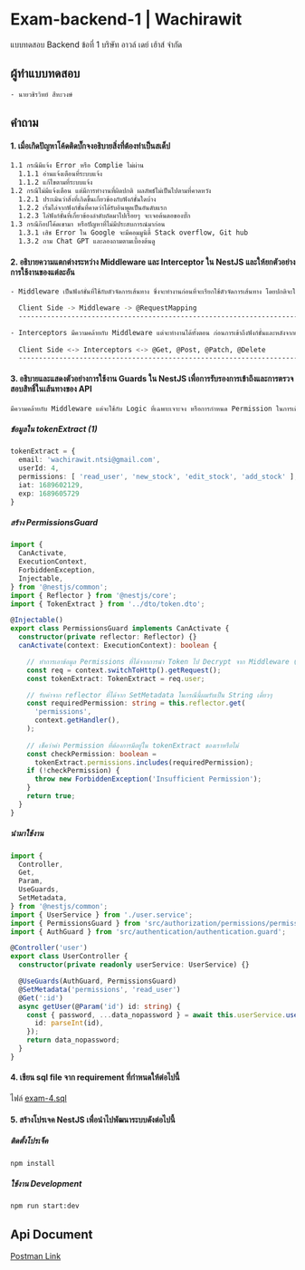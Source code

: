 # Exam-backend-1 | Wachirawit
แบบทดสอบ Backend ข้อที่ 1 บริษัท อาวล์ เดย์ เฮ้าส์ จำกัด

## ผู้ทำแบบทดสอบ
```bash
- นายวชิรวิทย์ สีหะวงษ์
```
## คำถาม
#### 1. เมื่อเกิดปัญหาโค้ดติดบั๊กจงอธิบายสิ่งที่ต้องทำเป็นสเต็ป
```bash
1.1 กรณีมีแจ้ง Error หรือ Complie ไม่ผ่าน
  1.1.1 อ่านแจ้งเตือนที่ระบบแจ้ง
  1.1.2 แก้ไขตามที่ระบบแจ้ง
1.2 กรณีไม่มีแจ้งเตือน แต่มีการทำงานที่ผิดปกติ ผลลัพธ์ไม่เป็นไปตามที่คาดหวัง
  1.2.1 ประเมินว่าสิ่งที่เกิดขึ้นเกี่ยวข้องกับฟังก์ชั่นใดบ้าง
  1.2.2 เริ่มไล่จากฟังก์ชั่นที่คาดว่าได้รับอินพุตเป็นอันดับแรก
  1.2.3 ไล่ฟังก์ชั่นที่เกี่ยวข้องลำดับถัดมาไปเรื่อยๆ จะเจอต้นตอของบั๊ก  
1.3 กรณีก๊อปโค้ดเขามา หรือปัญหาที่ไม่มีประสบการณ์มาก่อน
  1.3.1 เสิช Error ใน Google จะมีคอมมูนิตี้ Stack overflow, Git hub 
  1.3.2 ถาม Chat GPT และลองถามตามเบื้องต้นดู
```
#### 2. อธิบายความแตกต่างระหว่าง Middleware และ Interceptor ใน NestJS และให้ยกตัวอย่างการใช้งานของแต่ละอัน
```bash
- Middleware เป็นฟังก์ชั่นที่ใช้กับตัวจัดการเส้นทาง ซึ่งจะทำงานก่อนที่จะเรียกใช้ตัวจัดการเส้นทาง โดยปกติจะใช้กับพวก Authentication ตรวจสอบ Token จาก Client ก่อนการขอข้อมูล หรือก่อนเข้าถึงการใช้งานฟังก์ชั่นอื่นๆ ใน Application

  Client Side -> Middleware -> @RequestMapping
  ------------------------------------------------------------------------

- Interceptors มีความคล้ายกับ Middleware แต่จะทำงานได้ทั้งตอน ก่อนการเข้าถึงฟังก์ชั่นและหลังจากเสร็จสิ้นการทำงานของฟังก์ชั่น สามารถใช้กับการ Log ค่า Request ต่างๆ หรือปรับแต่งข้อมูลให้พร้อม ก่อนที่จะเข้าถึงฟังก์ชั่น หรือปรับแต่งข้อมูลก่อนส่งให้กลับ Client
  
  Client Side <-> Interceptors <-> @Get, @Post, @Patch, @Delete
  ------------------------------------------------------------------------
```

#### 3. อธิบายและแสดงตัวอย่างการใช้งาน Guards ใน NestJS เพื่อการรับรองการเข้าถึงและการตรวจสอบสิทธิ์ในเส้นทางของ API
```bash
มีความคล้ายกับ Middleware แต่จะใช้กับ Logic ที่เฉพาะเจาะจง หรือการกำหนด Permission ในการเข้าถึงฟังก์ชั่นก่อนที่จะเข้าถึงฟังก์ชั่นนั้น
```
##### ข้อมูลใน tokenExtract (1)
```typescript
tokenExtract = {
  email: 'wachirawit.ntsi@gmail.com',
  userId: 4,
  permissions: [ 'read_user', 'new_stock', 'edit_stock', 'add_stock' ],
  iat: 1689602129,
  exp: 1689605729
}
```

##### สร้าง PermissionsGuard
```typescript
import {
  CanActivate,
  ExecutionContext,
  ForbiddenException,
  Injectable,
} from '@nestjs/common';
import { Reflector } from '@nestjs/core';
import { TokenExtract } from '../dto/token.dto';

@Injectable()
export class PermissionsGuard implements CanActivate {
  constructor(private reflector: Reflector) {}
  canActivate(context: ExecutionContext): boolean {

    // ทำการเอาข้อมูล Permissions ที่ได้จากการนำ Token ไป Decrypt จาก Middleware (1)
    const req = context.switchToHttp().getRequest();
    const tokenExtract: TokenExtract = req.user;

    // รับค่าจาก reflector ที่ได้จาก SetMetadata ในกรณีนี้ผมรับเป็น String เดี่ยวๆ
    const requiredPermission: string = this.reflector.get(
      'permissions',
      context.getHandler(),
    );
    
    // เช็คว่าค่า Permission ที่ต้องการมีอยู่ใน tokenExtract ของเราหรือไม่
    const checkPermission: boolean =
      tokenExtract.permissions.includes(requiredPermission);
    if (!checkPermission) {
      throw new ForbiddenException('Insufficient Permission');
    }
    return true;
  }
}
```
##### นำมาใช้งาน
```typescript
import {
  Controller,
  Get,
  Param,
  UseGuards,
  SetMetadata,
} from '@nestjs/common';
import { UserService } from './user.service';
import { PermissionsGuard } from 'src/authorization/permissions/permissions.guard';
import { AuthGuard } from 'src/authentication/authentication.guard';

@Controller('user')
export class UserController {
  constructor(private readonly userService: UserService) {}

  @UseGuards(AuthGuard, PermissionsGuard)
  @SetMetadata('permissions', 'read_user')
  @Get(':id')
  async getUser(@Param('id') id: string) {
    const { password, ...data_nopassword } = await this.userService.user({
      id: parseInt(id),
    });
    return data_nopassword;
  }
}
```

#### 4. เขียน sql file จาก requirement ที่กำหนดให้ต่อไปนี้
ไฟล์ [exam-4.sql](exam-4.sql)

#### 5. สร้างโปรเจค NestJS เพื่อนำไปพัฒนาระบบดังต่อไปนี้
##### ติดตั้งโปรเจ็ค
```bash
npm install
```
##### ใช้งาน Development
```bash
npm run start:dev
```

## Api Document
[Postman Link](https://documenter.getpostman.com/view/23612663/2s946o3oas)
